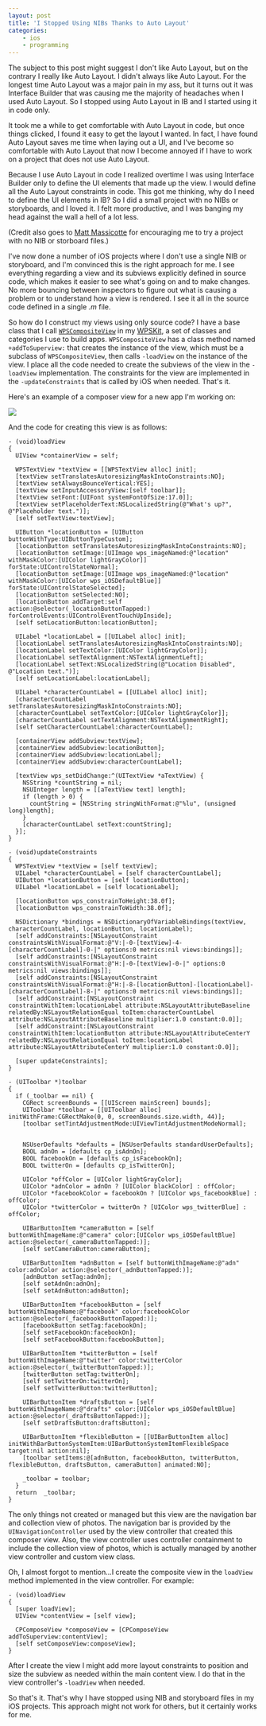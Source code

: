 ```yaml
---
layout: post
title: 'I Stopped Using NIBs Thanks to Auto Layout'
categories:
    - ios
    - programming
---
```

The subject to this post might suggest I don't like Auto Layout, but on the contrary I really like Auto Layout. I didn't always like Auto Layout. For the longest time Auto Layout was a major pain in my ass, but it turns out it was Interface Builder that was causing me the majority of headaches when I used Auto Layout. So I stopped using Auto Layout in IB and I started using it in code only.

It took me a while to get comfortable with Auto Layout in code, but once things clicked, I found it easy to get the layout I wanted. In fact, I have found Auto Layout saves me time when laying out a UI, and I've become so comfortable with Auto Layout that now I become annoyed if I have to work on a project that does not use Auto Layout.

Because I use Auto Layout in code I realized overtime I was using Interface Builder only to define the UI elements that made up the view. I would define all the Auto Layout constraints in code. This got me thinking, why do I need to define the UI elements in IB? So I did a small project with no NIBs or storyboards, and I loved it. I felt more productive, and I was banging my head against the wall a hell of a lot less.

(Credit also goes to [Matt Massicotte](https://twitter.com/mattie) for encouraging me to try a project with no NIB or storboard files.)

I've now done a number of iOS projects where I don't use a single NIB or storyboard, and I'm convinced this is the right approach for me. I see everything regarding a view and its subviews explicitly defined in source code, which makes it easier to see what's going on and to make changes. No more bouncing between inspectors to figure out what is causing a problem or to understand how a view is rendered. I see it all in the source code defined in a single *.m* file.

So how do I construct my views using only source code? I have a base class that I call [`WPSCompositeView`](https://github.com/kirbyt/WPSKit/blob/master/WPSKit/UIKit/WPSCompositeView.h) in my [WPSKit](https://github.com/kirbyt/WPSKit), a set of classes and categories I use to build apps. `WPSCompositeView` has a class method named `+addToSuperview:` that creates the instance of the view, which must be a subclass of `WPSCompositeView`, then calls `-loadView` on the instance of the view. I place all the code needed to create the subviews of the view in the `-loadView` implementation. The constraints for the view are implemented in the `-updateConstraints` that is called by iOS when needed. That's it.

Here's an example of a composer view for a new app I'm working on:

[![](https://farm8.staticflickr.com/7204/13920896030_e0da352daf_m.jpg)](https://farm8.staticflickr.com/7204/13920896030_4c53fbfe1c_o.jpg)

And the code for creating this view is as follows:

    - (void)loadView
    {
      UIView *containerView = self;

      WPSTextView *textView = [[WPSTextView alloc] init];
      [textView setTranslatesAutoresizingMaskIntoConstraints:NO];
      [textView setAlwaysBounceVertical:YES];
      [textView setInputAccessoryView:[self toolbar]];
      [textView setFont:[UIFont systemFontOfSize:17.0]];
      [textView setPlaceholderText:NSLocalizedString(@"What's up?", @"Placeholder text.")];
      [self setTextView:textView];

      UIButton *locationButton = [UIButton buttonWithType:UIButtonTypeCustom];
      [locationButton setTranslatesAutoresizingMaskIntoConstraints:NO];
      [locationButton setImage:[UIImage wps_imageNamed:@"location" withMaskColor:[UIColor lightGrayColor]] forState:UIControlStateNormal];
      [locationButton setImage:[UIImage wps_imageNamed:@"location" withMaskColor:[UIColor wps_iOSDefaultBlue]] forState:UIControlStateSelected];
      [locationButton setSelected:NO];
      [locationButton addTarget:self action:@selector(_locationButtonTapped:) forControlEvents:UIControlEventTouchUpInside];
      [self setLocationButton:locationButton];

      UILabel *locationLabel = [[UILabel alloc] init];
      [locationLabel setTranslatesAutoresizingMaskIntoConstraints:NO];
      [locationLabel setTextColor:[UIColor lightGrayColor]];
      [locationLabel setTextAlignment:NSTextAlignmentLeft];
      [locationLabel setText:NSLocalizedString(@"Location Disabled", @"Location text.")];
      [self setLocationLabel:locationLabel];

      UILabel *characterCountLabel = [[UILabel alloc] init];
      [characterCountLabel setTranslatesAutoresizingMaskIntoConstraints:NO];
      [characterCountLabel setTextColor:[UIColor lightGrayColor]];
      [characterCountLabel setTextAlignment:NSTextAlignmentRight];
      [self setCharacterCountLabel:characterCountLabel];

      [containerView addSubview:textView];
      [containerView addSubview:locationButton];
      [containerView addSubview:locationLabel];
      [containerView addSubview:characterCountLabel];

      [textView wps_setDidChange:^(UITextView *aTextView) {
        NSString *countString = nil;
        NSUInteger length = [[aTextView text] length];
        if (length > 0) {
          countString = [NSString stringWithFormat:@"%lu", (unsigned long)length];
        }
        [characterCountLabel setText:countString];
      }];
    }

    - (void)updateConstraints
    {
      WPSTextView *textView = [self textView];
      UILabel *characterCountLabel = [self characterCountLabel];
      UIButton *locationButton = [self locationButton];
      UILabel *locationLabel = [self locationLabel];

      [locationButton wps_constrainToHeight:38.0f];
      [locationButton wps_constrainToWidth:38.0f];

      NSDictionary *bindings = NSDictionaryOfVariableBindings(textView, characterCountLabel, locationButton, locationLabel);
      [self addConstraints:[NSLayoutConstraint constraintsWithVisualFormat:@"V:|-0-[textView]-4-[characterCountLabel]-0-|" options:0 metrics:nil views:bindings]];
      [self addConstraints:[NSLayoutConstraint constraintsWithVisualFormat:@"H:|-0-[textView]-0-|" options:0 metrics:nil views:bindings]];
      [self addConstraints:[NSLayoutConstraint constraintsWithVisualFormat:@"H:|-8-[locationButton]-[locationLabel]-[characterCountLabel]-8-|" options:0 metrics:nil views:bindings]];
      [self addConstraint:[NSLayoutConstraint constraintWithItem:locationLabel attribute:NSLayoutAttributeBaseline relatedBy:NSLayoutRelationEqual toItem:characterCountLabel attribute:NSLayoutAttributeBaseline multiplier:1.0 constant:0.0]];
      [self addConstraint:[NSLayoutConstraint constraintWithItem:locationButton attribute:NSLayoutAttributeCenterY relatedBy:NSLayoutRelationEqual toItem:locationLabel attribute:NSLayoutAttributeCenterY multiplier:1.0 constant:0.0]];

      [super updateConstraints];
    }

    - (UIToolbar *)toolbar
    {
      if (_toolbar == nil) {
        CGRect screenBounds = [[UIScreen mainScreen] bounds];
        UIToolbar *toolbar = [[UIToolbar alloc] initWithFrame:CGRectMake(0, 0, screenBounds.size.width, 44)];
        [toolbar setTintAdjustmentMode:UIViewTintAdjustmentModeNormal];


        NSUserDefaults *defaults = [NSUserDefaults standardUserDefaults];
        BOOL adnOn = [defaults cp_isAdnOn];
        BOOL facebookOn = [defaults cp_isFacebookOn];
        BOOL twitterOn = [defaults cp_isTwitterOn];

        UIColor *offColor = [UIColor lightGrayColor];
        UIColor *adnColor = adnOn ? [UIColor blackColor] : offColor;
        UIColor *facebookColor = facebookOn ? [UIColor wps_facebookBlue] : offColor;
        UIColor *twitterColor = twitterOn ? [UIColor wps_twitterBlue] : offColor;

        UIBarButtonItem *cameraButton = [self buttonWithImageName:@"camera" color:[UIColor wps_iOSDefaultBlue] action:@selector(_cameraButtonTapped:)];
        [self setCameraButton:cameraButton];

        UIBarButtonItem *adnButton = [self buttonWithImageName:@"adn" color:adnColor action:@selector(_adnButtonTapped:)];
        [adnButton setTag:adnOn];
        [self setAdnOn:adnOn];
        [self setAdnButton:adnButton];

        UIBarButtonItem *facebookButton = [self buttonWithImageName:@"facebook" color:facebookColor action:@selector(_facebookButtonTapped:)];
        [facebookButton setTag:facebookOn];
        [self setFacebookOn:facebookOn];
        [self setFacebookButton:facebookButton];

        UIBarButtonItem *twitterButton = [self buttonWithImageName:@"twitter" color:twitterColor action:@selector(_twitterButtonTapped:)];
        [twitterButton setTag:twitterOn];
        [self setTwitterOn:twitterOn];
        [self setTwitterButton:twitterButton];

        UIBarButtonItem *draftsButton = [self buttonWithImageName:@"drafts" color:[UIColor wps_iOSDefaultBlue] action:@selector(_draftsButtonTapped:)];
        [self setDraftsButton:draftsButton];

        UIBarButtonItem *flexibleButton = [[UIBarButtonItem alloc] initWithBarButtonSystemItem:UIBarButtonSystemItemFlexibleSpace target:nil action:nil];
        [toolbar setItems:@[adnButton, facebookButton, twitterButton, flexibleButton, draftsButton, cameraButton] animated:NO];

        _toolbar = toolbar;
      }
      return  _toolbar;
    }

The only things not created or managed but this view are the navigation bar and collection view of photos. The navigation bar is provided by the `UINavigationController` used by the view controller that created this composer view. Also, the view controller uses controller containment to include the collection view of photos, which is actually managed by another view controller and custom view class.

Oh, I almost forgot to mention...I create the composite view in the `loadView` method implemented in the view controller. For example:

    - (void)loadView
    {
      [super loadView];
      UIView *contentView = [self view];

      CPComposeView *composeView = [CPComposeView addToSuperview:contentView];
      [self setComposeView:composeView];
    }

After I create the view I might add more layout constraints to position and size the subview as needed within the main content view. I do that in the view controller's `-loadView` when needed.

So that's it. That's why I have stopped using NIB and storyboard files in my iOS projects. This approach might not work for others, but it certainly works for me.
